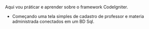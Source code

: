 Aqui vou práticar e aprender sobre o framework CodeIgniter.

- Começando uma tela simples de cadastro de professor e materia administrada conectados em um BD Sql.
